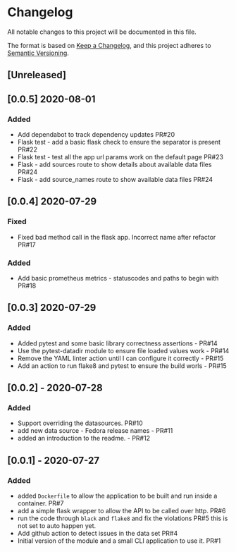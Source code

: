 # Changelog
All notable changes to this project will be documented in this file.

The format is based on [Keep a Changelog](https://keepachangelog.com/en/1.0.0/),
and this project adheres to [Semantic Versioning](https://semver.org/spec/v2.0.0.html).

## [Unreleased]

## [0.0.5] 2020-08-01
### Added
- Add dependabot to track dependency updates PR#20
- Flask test - add a basic flask check to ensure the separator is present PR#22
- Flask test - test all the app url params work on the default page PR#23
- Flask - add sources route to show details about available data files PR#24
- Flask - add source_names route to show available data files PR#24

## [0.0.4] 2020-07-29
### Fixed
 - Fixed bad method call in the flask app. Incorrect name after refactor PR#17

### Added
 - Add basic prometheus metrics - statuscodes and paths to begin with  PR#18

## [0.0.3] 2020-07-29
### Added
- Added pytest and some basic library correctness assertions - PR#14
- Use the pytest-datadir module to ensure file loaded values work - PR#14
- Remove the YAML linter action until I can configure it correctly - PR#15
- Add an action to run flake8 and pytest to ensure the build worls - PR#15

## [0.0.2] - 2020-07-28
### Added
- Support overriding the datasources. PR#10
- add new data source - Fedora release names - PR#11
- added an introduction to the readme. - PR#12


## [0.0.1] - 2020-07-27
### Added
- added `Dockerfile` to allow the application to be built
  and run inside a container. PR#7
- add a simple flask wrapper to allow the API to be called over http. PR#6
- run the code through `black` and `flake8` and fix the violations PR#5
  this is not set to auto happen yet.
- Add github action to detect issues in the data set PR#4
- Initial version of the module and a small CLI application to use it. PR#1
